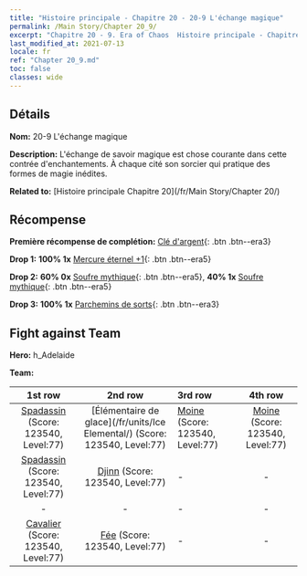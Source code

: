 ```yaml
---
title: "Histoire principale - Chapitre 20 - 20-9 L'échange magique"
permalink: /Main Story/Chapter 20_9/
excerpt: "Chapitre 20 - 9. Era of Chaos  Histoire principale - Chapitre 20_9. 20-9 L'échange magique"
last_modified_at: 2021-07-13
locale: fr
ref: "Chapter 20_9.md"
toc: false
classes: wide
---
```


## Détails

 **Nom:** 20-9 L'échange magique

 **Description:** L'échange de savoir magique est chose courante dans cette contrée d'enchantements. À chaque cité son sorcier qui pratique des formes de magie inédites.

 **Related to:** [Histoire principale Chapitre 20](/fr/Main Story/Chapter 20/)

## Récompense

 **Première récompense de complétion:** [Clé d'argent](/ItemsFR/con_693/){: .btn .btn--era3}

 **Drop 1:** **100% 1x** [Mercure éternel +1](/ItemsFR/mat_70/){: .btn .btn--era5}

 **Drop 2:** **60% 0x** [Soufre mythique](/ItemsFR/mat_64/){: .btn .btn--era5}, **40% 1x** [Soufre mythique](/ItemsFR/mat_64/){: .btn .btn--era5}

 **Drop 3:** **100% 1x** [Parchemins de sorts](/ItemsFR/con_694/){: .btn .btn--era3}


## Fight against Team
 **Hero:** h_Adelaide

 **Team:**


  | 1st row | 2nd row | 3rd row | 4th row |
  |:----:|:----:|:----|:----:|
  | [Spadassin](/fr/units/Swordsman/) (Score: 123540, Level:77)  | [Élémentaire de glace](/fr/units/Ice Elemental/) (Score: 123540, Level:77)  | [Moine](/fr/units/Monk/) (Score: 123540, Level:77)  | [Moine](/fr/units/Monk/) (Score: 123540, Level:77)  |
  | [Spadassin](/fr/units/Swordsman/) (Score: 123540, Level:77)  | [Djinn](/fr/units/Genie/) (Score: 123540, Level:77)  | - | - |
  | - | - | - | - |
  | [Cavalier](/fr/units/Cavalier/) (Score: 123540, Level:77)  | [Fée](/fr/units/Sprite/) (Score: 123540, Level:77)  | - | - |


